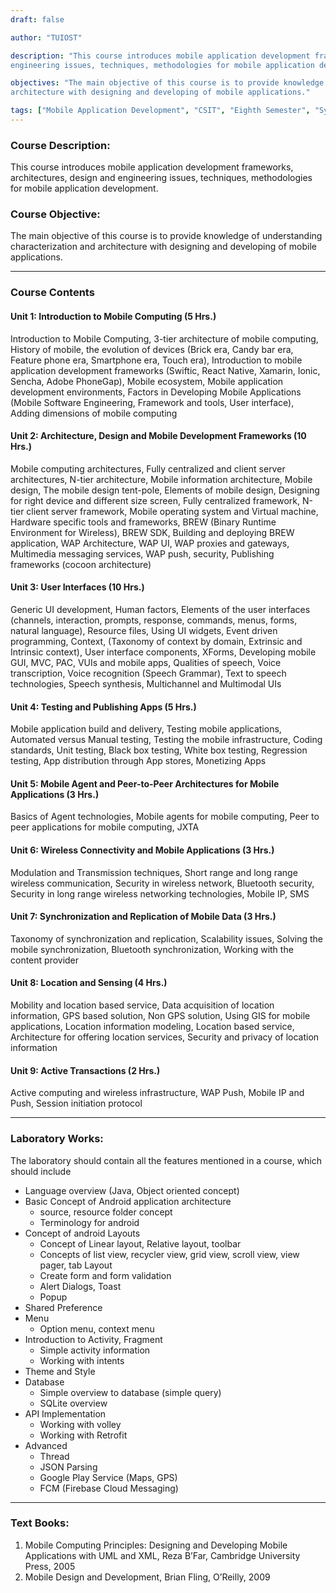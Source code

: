 ```yaml
---
draft: false

author: "TUIOST"

description: "This course introduces mobile application development frameworks, architectures, design and
engineering issues, techniques, methodologies for mobile application development."

objectives: "The main objective of this course is to provide knowledge of understanding characterization and
architecture with designing and developing of mobile applications."

tags: ["Mobile Application Development", "CSIT", "Eighth Semester", "Syllabus", "TU"]
---
```


### Course Description:

This course introduces mobile application development frameworks, architectures, design and
engineering issues, techniques, methodologies for mobile application development.

### Course Objective:

The main objective of this course is to provide knowledge of understanding characterization and
architecture with designing and developing of mobile applications.

<hr>

### Course Contents

#### Unit 1: Introduction to Mobile Computing (5 Hrs.)

Introduction to Mobile Computing, 3-tier architecture of mobile computing, History of mobile, the
evolution of devices (Brick era, Candy bar era, Feature phone era, Smartphone era, Touch era),
Introduction to mobile application development frameworks (Swiftic, React Native, Xamarin,
Ionic, Sencha, Adobe PhoneGap), Mobile ecosystem, Mobile application development
environments, Factors in Developing Mobile Applications (Mobile Software Engineering,
Framework and tools, User interface), Adding dimensions of mobile computing

#### Unit 2: Architecture, Design and Mobile Development Frameworks (10 Hrs.)

Mobile computing architectures, Fully centralized and client server architectures, N-tier
architecture, Mobile information architecture, Mobile design, The mobile design tent-pole,
Elements of mobile design, Designing for right device and different size screen, Fully centralized
framework, N-tier client server framework, Mobile operating system and Virtual machine,
Hardware specific tools and frameworks, BREW (Binary Runtime Environment for Wireless),
BREW SDK, Building and deploying BREW application, WAP Architecture, WAP UI, WAP
proxies and gateways, Multimedia messaging services, WAP push, security, Publishing
frameworks (cocoon architecture)

#### Unit 3: User Interfaces (10 Hrs.)

Generic UI development, Human factors, Elements of the user interfaces (channels, interaction,
prompts, response, commands, menus, forms, natural language), Resource files, Using UI widgets,
Event driven programming, Context, (Taxonomy of context by domain, Extrinsic and Intrinsic
context), User interface components, XForms, Developing mobile GUI, MVC, PAC, VUIs and
mobile apps, Qualities of speech, Voice transcription, Voice recognition (Speech Grammar), Text
to speech technologies, Speech synthesis, Multichannel and Multimodal UIs

#### Unit 4: Testing and Publishing Apps (5 Hrs.)

Mobile application build and delivery, Testing mobile applications, Automated versus Manual
testing, Testing the mobile infrastructure, Coding standards, Unit testing, Black box testing, White
box testing, Regression testing, App distribution through App stores, Monetizing Apps

#### Unit 5: Mobile Agent and Peer-to-Peer Architectures for Mobile Applications (3 Hrs.)

Basics of Agent technologies, Mobile agents for mobile computing, Peer to peer applications for
mobile computing, JXTA

#### Unit 6: Wireless Connectivity and Mobile Applications (3 Hrs.)

Modulation and Transmission techniques, Short range and long range wireless communication,
Security in wireless network, Bluetooth security, Security in long range wireless networking
technologies, Mobile IP, SMS

#### Unit 7: Synchronization and Replication of Mobile Data (3 Hrs.)

Taxonomy of synchronization and replication, Scalability issues, Solving the mobile
synchronization, Bluetooth synchronization, Working with the content provider

#### Unit 8: Location and Sensing (4 Hrs.)

Mobility and location based service, Data acquisition of location information, GPS based solution,
Non GPS solution, Using GIS for mobile applications, Location information modeling, Location
based service, Architecture for offering location services, Security and privacy of location
information

#### Unit 9: Active Transactions (2 Hrs.)

Active computing and wireless infrastructure, WAP Push, Mobile IP and Push, Session initiation
protocol

<hr>

### Laboratory Works:

The laboratory should contain all the features mentioned in a course, which
should include

- Language overview (Java, Object oriented concept)
- Basic Concept of Android application architecture
  - source, resource folder concept
  - Terminology for android
- Concept of android Layouts
  - Concept of Linear layout, Relative layout, toolbar
  - Concepts of list view, recycler view, grid view, scroll view, view pager, tab Layout
  - Create form and form validation
  - Alert Dialogs, Toast
  - Popup
- Shared Preference
- Menu
  - Option menu, context menu
- Introduction to Activity, Fragment
  - Simple activity information
  - Working with intents
- Theme and Style
- Database
  - Simple overview to database (simple query)
  - SQLite overview
- API Implementation
  - Working with volley
  - Working with Retrofit
- Advanced
  - Thread
  - JSON Parsing
  - Google Play Service (Maps, GPS)
  - FCM (Firebase Cloud Messaging)

<hr>

### Text Books:

1. Mobile Computing Principles: Designing and Developing Mobile Applications with UML and
   XML, Reza B’Far, Cambridge University Press, 2005
2. Mobile Design and Development, Brian Fling, O’Reilly, 2009
